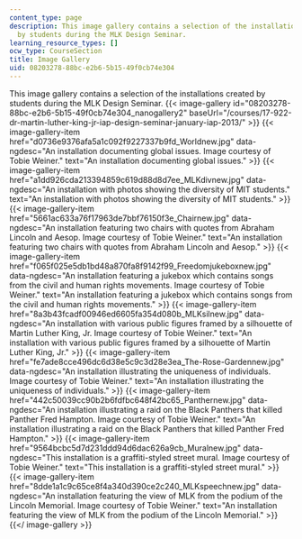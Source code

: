 ```yaml
---
content_type: page
description: This image gallery contains a selection of the installations created
  by students during the MLK Design Seminar.
learning_resource_types: []
ocw_type: CourseSection
title: Image Gallery
uid: 08203278-88bc-e2b6-5b15-49f0cb74e304
---
```


This image gallery contains a selection of the installations created by students during the MLK Design Seminar.
{{< image-gallery id="08203278-88bc-e2b6-5b15-49f0cb74e304_nanogallery2" baseUrl="/courses/17-922-dr-martin-luther-king-jr-iap-design-seminar-january-iap-2013/" >}}
{{< image-gallery-item href="d0736e9376afa5a1c092f9227337b9fd_Worldnew.jpg" data-ngdesc="An installation documenting global issues. Image courtesy of Tobie Weiner." text="An installation documenting global issues." >}}
{{< image-gallery-item href="a1dd926cda213394859c619d88d8d7ee_MLKdivnew.jpg" data-ngdesc="An installation with photos showing the diversity of MIT students." text="An installation with photos showing the diversity of MIT students." >}}
{{< image-gallery-item href="5661ac633a76f17963de7bbf76150f3e_Chairnew.jpg" data-ngdesc="An installation featuring two chairs with quotes from Abraham Lincoln and Aesop. Image courtesy of Tobie Weiner." text="An installation featuring two chairs with quotes from Abraham Lincoln and Aesop." >}}
{{< image-gallery-item href="f065f025e5db1bd48a870fa8f9142f99_Freedomjukeboxnew.jpg" data-ngdesc="An installation featuring a jukebox which contains songs from the civil and human rights movements. Image courtesy of Tobie Weiner." text="An installation featuring a jukebox which contains songs from the civil and human rights movements." >}}
{{< image-gallery-item href="8a3b43fcadf00946ed6605fa354d080b_MLKsilnew.jpg" data-ngdesc="An installation with various public figures framed by a silhouette of Martin Luther King, Jr. Image courtesy of Tobie Weiner." text="An installation with various public figures framed by a silhouette of Martin Luther King, Jr." >}}
{{< image-gallery-item href="fe7ade8cce496dc6d38e5c9c3d28e3ea_The-Rose-Gardennew.jpg" data-ngdesc="An installation illustrating the uniqueness of individuals. Image courtesy of Tobie Weiner." text="An installation illustrating the uniqueness of individuals." >}}
{{< image-gallery-item href="442c50039cc90b2b6fdfbc648f42bc65_Panthernew.jpg" data-ngdesc="An installation illustrating a raid on the Black Panthers that killed Panther Fred Hampton. Image courtesy of Tobie Weiner." text="An installation illustrating a raid on the Black Panthers that killed Panther Fred Hampton." >}}
{{< image-gallery-item href="9564bcbc5d7d231ddd94d6dac626a9cb_Muralnew.jpg" data-ngdesc="This installation is a graffiti-styled street mural. Image courtesy of Tobie Weiner." text="This installation is a graffiti-styled street mural." >}}
{{< image-gallery-item href="8dde1a1c9c65ce8f4a340d390ce2c240_MLKspeechnew.jpg" data-ngdesc="An installation featuring the view of MLK from the podium of the Lincoln Memorial. Image courtesy of Tobie Weiner." text="An installation featuring the view of MLK from the podium of the Lincoln Memorial." >}}
{{</ image-gallery >}}